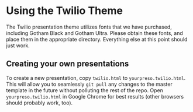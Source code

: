 # Using the Twilio Theme

The Twilio presentation theme utilizes fonts that we have purchased, including Gotham Black and Gotham Ultra.  Please obtain these fonts, and place them in the appropriate directory.  Everything else at this point should just work.

## Creating your own presentations

To create a new presentation, copy `twilio.html` to `yourpreso.twilio.html`.  This will allow you to seamlessly `git pull` any changes to the master template in the future without polluting the rest of the repo.  Open `yourpreso.twilio.html` in Google Chrome for best results (other browsers should probably work, too).

